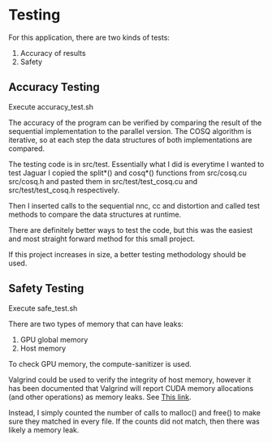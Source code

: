 
# Testing

For this application, there are two kinds of tests:

1. Accuracy of results
2. Safety

## Accuracy Testing

Execute accuracy_test.sh

The accuracy of the program can be verified by comparing the result of the sequential implementation to the parallel version.
The COSQ algorithm is iterative, so at each step the data structures of both implementations are compared.

The testing code is in src/test. Essentially what I did is everytime I wanted to test Jaguar I copied the split*() and cosq*()
functions from src/cosq.cu src/cosq.h and pasted them in src/test/test_cosq.cu and src/test/test_cosq.h respectively.

Then I inserted calls to the sequential nnc, cc and distortion and called test methods to compare the data structures at runtime.

There are definitely better ways to test the code, but this was the easiest and most straight forward method for this small project.

If this project increases in size, a better testing methodology should be used.

## Safety Testing

Execute safe_test.sh

There are two types of memory that can have leaks:

1. GPU global memory
2. Host memory

To check GPU memory, the compute-sanitizer is used.

Valgrind could be used to verify the integrity of host memory, however
it has been documented that Valgrind will report CUDA memory allocations (and other operations)
as memory leaks. See [This link](https://stackoverflow.com/questions/20593450/valgrind-and-cuda-are-reported-leaks-real).

Instead, I simply counted the number of calls to malloc() and free() to make sure they matched in every file.
If the counts did not match, then there was likely a memory leak.
